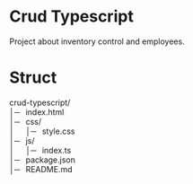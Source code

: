 # Crud Typescript
Project about inventory control and employees.
# Struct
crud-typescript/
<br />│─⠀index.html
<br />│─⠀css/
<br />│⠀⠀│─⠀style.css
<br />│─⠀js/
<br />│⠀⠀│─⠀index.ts
<br />│─⠀package.json
<br />│─⠀README.md

